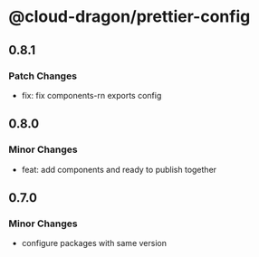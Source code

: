 # @cloud-dragon/prettier-config

## 0.8.1

### Patch Changes

- fix: fix components-rn exports config

## 0.8.0

### Minor Changes

- feat: add components and ready to publish together

## 0.7.0

### Minor Changes

- configure packages with same version
